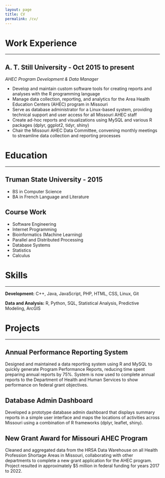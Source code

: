 ```yaml
---
layout: page
title: CV
permalink: /cv/
---
```


# __Work Experience__
---
## A. T. Still University - Oct 2015 to present
_AHEC Program Development & Data Manager_
- Develop and maintain custom software tools for creating reports and analyses with the R programming language
- Manage data collection, reporting, and analytics for the Area Health Education Centers (AHEC) program in Missouri
- Serve as database administrator for a Linux-based system, providing technical support and user access for all Missouri AHEC staff
- Create ad-hoc reports and visualizations using MySQL and various R packages (dplyr, ggplot2, tidyr, shiny)
- Chair the Missouri AHEC Data Committee, convening monthly meetings to streamline data collection and reporting processes

# __Education__
---
## Truman State University - 2015
- BS in Computer Science
- BA in French Language and Literature

## Course Work
- Software Engineering
- Internet Programming
- Bioinformatics (Machine Learning)
- Parallel and Distributed Processing
- Database Systems
- Statistics
- Calculus

# __Skills__
---
**Development:** C++, Java, JavaScript, PHP, HTML, CSS, Linux, Git

**Data and Analysis:** R, Python, SQL, Statistical Analysis, Predictive Modeling, ArcGIS

# __Projects__
---
## Annual Performance Reporting System
Designed and maintained a data reporting system using R and MySQL to quickly generate Program Performance Reports, reducing time spent preparing annual reports by 75%. System is now used to complete annual reports to the Department of Health and Human Services to show performance on federal grant objectives.
## Database Admin Dashboard
Developed a prototype database admin dashboard that displays summary reports in a simple user interface and maps the locations of activities across Missouri using a combination of R frameworks (dplyr, leaflet, shiny).
## New Grant Award for Missouri AHEC Program
Cleaned and aggregated data from the HRSA Data Warehouse on all Health Profession Shortage Areas in Missouri, collaborating with other departments to complete a new grant application for the AHEC program. Project resulted in approximately $5 million in federal funding for years 2017 to 2022.
